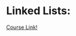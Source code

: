 # Linked Lists:

<a href="https://www.udemy.com/course/data-structures-algorithms-python/learn/lecture/26947200#overview" target="_blank">Course Link!</a>
